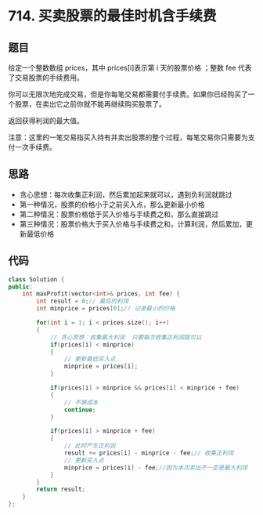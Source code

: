 # 714. 买卖股票的最佳时机含手续费

## 题目

给定一个整数数组 prices，其中 prices[i]表示第 i 天的股票价格 ；整数 fee 代表了交易股票的手续费用。

你可以无限次地完成交易，但是你每笔交易都需要付手续费。如果你已经购买了一个股票，在卖出它之前你就不能再继续购买股票了。

返回获得利润的最大值。

注意：这里的一笔交易指买入持有并卖出股票的整个过程，每笔交易你只需要为支付一次手续费。


## 思路

* 贪心思想：每次收集正利润，然后累加起来就可以，遇到负利润就跳过
* 第一种情况，股票的价格小于之前买入点，那么更新最小价格
* 第二种情况：股票价格低于买入价格与手续费之和，那么直接跳过
* 第三种情况：股票价格大于买入价格与手续费之和，计算利润，然后累加，更新最低价格

## 代码

```cpp
class Solution {
public:
    int maxProfit(vector<int>& prices, int fee) {
        int result = 0;// 最后的利润
        int minprice = prices[0];// 记录最小的价格

        for(int i = 1; i < prices.size(); i++)
        {
            // 贪心思想：收集最大利润  只要每次收集正利润就可以
            if(prices[i] < minprice)
            {
                // 更新最低买入点
                minprice = prices[i];
            }

            if(prices[i] > minprice && prices[i] < minprice + fee)
            {
                // 不够成本
                continue;
            }

            if(prices[i] > minprice + fee)
            {
                // 此时产生正利润
                result += prices[i] - minprice - fee;// 收集正利润
                // 更新买入点
                minprice = prices[i] - fee;//因为本次卖出不一定是最大利润  所以为了防止多次减去手续费（手续费只要剪掉一次就可以）
            }
        }
        return result;
    }
};

```
